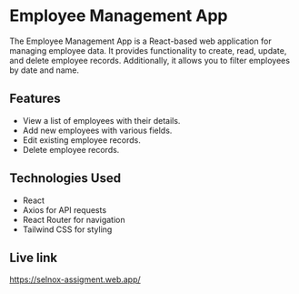 # Employee Management App

The Employee Management App is a React-based web application for managing employee data. It provides functionality to create, read, update, and delete employee records. Additionally, it allows you to filter employees by date and name.

## Features

- View a list of employees with their details.
- Add new employees with various fields.
- Edit existing employee records.
- Delete employee records.

## Technologies Used

- React
- Axios for API requests
- React Router for navigation
- Tailwind CSS for styling

## Live link
https://selnox-assigment.web.app/
